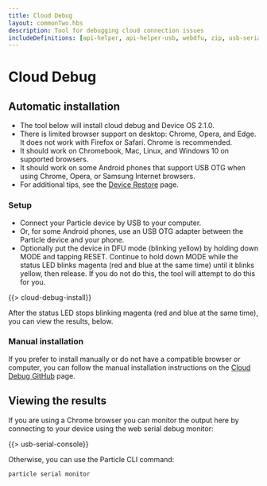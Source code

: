 ```yaml
---
title: Cloud Debug
layout: commonTwo.hbs
description: Tool for debugging cloud connection issues
includeDefinitions: [api-helper, api-helper-usb, webdfu, zip, usb-serial]
---
```


# Cloud Debug

## Automatic installation

- The tool below will install cloud debug and Device OS 2.1.0.
- There is limited browser support on desktop: Chrome, Opera, and Edge. It does not work with Firefox or Safari. Chrome is recommended.
- It should work on Chromebook, Mac, Linux, and Windows 10 on supported browsers.
- It should work on some Android phones that support USB OTG when using Chrome, Opera, or Samsung Internet browsers.
- For additional tips, see the [Device Restore](/tools/device-restore/device-restore-usb/) page.

### Setup

- Connect your Particle device by USB to your computer.
- Or, for some Android phones, use an USB OTG adapter between the Particle device and your phone.
- Optionally put the device in DFU mode (blinking yellow) by holding down MODE and tapping RESET. Continue to hold down MODE while the status LED blinks magenta (red and blue at the same time) until it blinks yellow, then release. If you do not do this, the tool will attempt to do this for you.

{{> cloud-debug-install}}

After the status LED stops blinking magenta (red and blue at the same time), you can view the results, below.

### Manual installation

If you prefer to install manually or do not have a compatible browser or computer, you can follow the manual installation instructions on the [Cloud Debug GitHub](https://github.com/particle-iot/cloud-debug) page.


## Viewing the results

If you are using a Chrome browser you can monitor the output here by connecting to your device using the web serial debug monitor:

{{> usb-serial-console}}

Otherwise, you can use the Particle CLI command:

```
particle serial monitor
```
